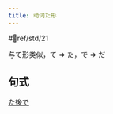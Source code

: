 ```yaml
---
title: 动词た形  
---
```

 #📖ref/std/21  

与て形类似，て => た，で => だ  

## 句式  

[た後で](../9.sentence_pattern/た後で.md)  
